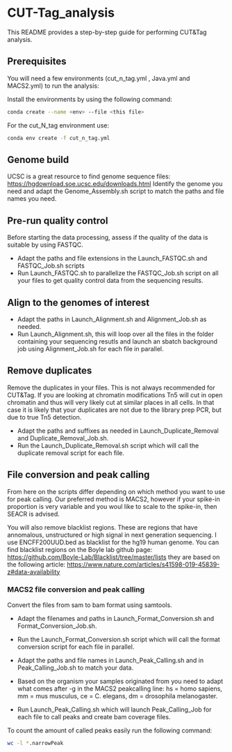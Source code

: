 # CUT-Tag_analysis

This README provides a step-by-step guide for performing CUT&Tag analysis.

## Prerequisites

You will need a few environments (cut_n_tag.yml , Java.yml and MACS2.yml) to run the analysis: 

Install the environments by using the following command:
```bash
conda create --name <env> --file <this file>
```
For the cut_N_tag environment use:
```bash
conda env create -f cut_n_tag.yml
```

## Genome build

UCSC is a great resource to find genome sequence files: https://hgdownload.soe.ucsc.edu/downloads.html
Identify the genome you need and adapt the Genome_Assembly.sh script to match the paths and file names you need.

## Pre-run quality control

Before starting the data processing, assess if the quality of the data is suitable by using FASTQC. 
*	Adapt the paths and file extensions in the Launch_FASTQC.sh and FASTQC_Job.sh scripts
*	Run Launch_FASTQC.sh to parallelize the FASTQC_Job.sh script on all your files to get quality control data from the sequencing results.

## Align to the genomes of interest
*	Adapt the paths in Launch_Alignment.sh and Alignment_Job.sh as needed. 
*	Run Launch_Alignment.sh, this will loop over all the files in the folder containing your sequencing resutls and launch an sbatch background job using Alignment_Job.sh for each file in parallel.

## Remove duplicates
Remove the duplicates in your files. This is not always recommended for CUT&Tag. If you are looking at chromatin modifications Tn5 will cut in open chromatin and thus will very likely cut at similar places in all cells. In that case it is likely that your duplicates are not due to the library prep PCR, but due to true Tn5 detection. 
* Adapt the paths and suffixes as needed in Launch_Duplicate_Removal and Duplicate_Removal_Job.sh.
* Run the Launch_Duplicate_Removal.sh script which will call the duplicate removal script for each file.  

## File conversion and peak calling
From here on the scripts differ depending on which method you want to use for peak calling. Our preferred method is MACS2, however if your spike-in proportion is very variable and you woul like to scale to the spike-in, then SEACR is advised. 

You will also remove blacklist regions. These are regions that have annomalous, unstructured or high signal in next generation sequencing. I use ENCFF200UUD.bed as blacklist for the hg19 human genome. You can find blacklist regions on the Boyle lab github page: https://github.com/Boyle-Lab/Blacklist/tree/master/lists they are based on the following article: https://www.nature.com/articles/s41598-019-45839-z#data-availability

### MACS2 file conversion and peak calling
Convert the files from sam to bam format using samtools.
*	Adapt the filenames and paths in Launch_Format_Conversion.sh and Format_Conversion_Job.sh.
*	Run the Launch_Format_Conversion.sh script which will call the format conversion script for each file in parallel.

*	Adapt the paths and file names in Launch_Peak_Calling.sh and in Peak_Calling_Job.sh to match your data.
* Based on the organism your samples originated from you need to adapt what comes after -g in the MACS2 peakcalling line: hs = homo sapiens, mm = mus musculus, ce = C. elegans, dm = drosophila melanogaster. 
*	Run Launch_Peak_Calling.sh which will launch Peak_Calling_Job for each file to call peaks and create bam coverage files.
  
To count the amount of called peaks easily run the following command:
```bash
wc -l *.narrowPeak
```




